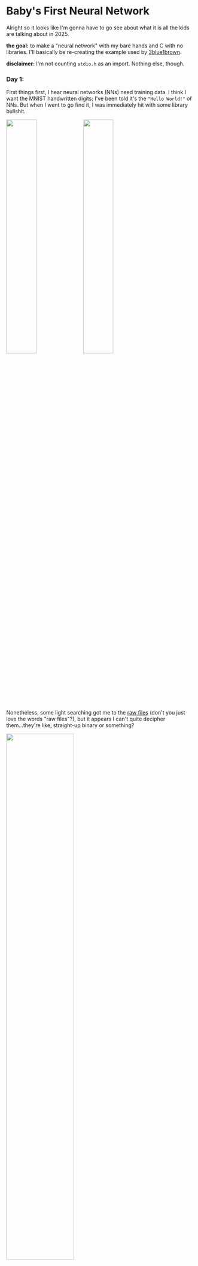 # Baby's First Neural Network

Alright so it looks like I'm gonna have to go see about what it is all the kids are talking about in 2025.

**the goal:** to make a "neural network" with my bare hands and C  with no libraries.
I'll basically be re-creating the example used by [3blue1brown](https://www.youtube.com/@3blue1brown).

**disclaimer:** I'm not counting `stdio.h` as an import.
Nothing else, though.

### Day 1:

First things first, I hear neural networks (NNs) need training data.
I think I want the MNIST handwritten digits; I've been told it's the `"Hello World!"` of NNs.
But when I went to go find it, I was immediately hit with some library bullshit.

<img src="./image/01/huggingface.png" width=40%/>
<img src="./image/01/microsoft.png" width=40%/>


Nonetheless, some light searching got me to the [raw files](https://github.com/cvdfoundation/mnist) (don't you just love the words "raw files"?), but it appears I can't quite decipher them...they're like, straight-up binary or something?

<img src="./image/01/textedit.png" width=60%/>

So TextEdit (macOS default text editor) isn't really a true fiend who looks at raw files with hex or binary encoding.
It's gonna want to use something woke, like UTF-8 or UTF-16.
So I asked a friend and he pointed me to [Hex Fiend](https://hexfiend.com), a true fiend.
A `5.4 MB` app—pretty cool.
Now I can open the dataset and see a bunch of hex numbers!
And if I remove the header and scale my window just right...

<img src="./image/01/hexedit.png" width=50%/>

There are my numbers!
What is four bytes called? I think I'll call it a chomp.
Well, I think the first four chomps are telling me about the data.
It's a 3-dimensional array in *unsigned* bytes.
Each image is [`0x1C`](https://en.wikipedia.org/wiki/28_(number)) by [`0x1C`](https://en.wikipedia.org/wiki/28_(number)), and there are [`0xEA60`](./base.c) of them.

I need to read the file, or at least one image of it at a time.
On first attempt, C gave me some wrong numbers.
Fortunately, it was my time to become a man and learn about [endianness](https://en.wikipedia.org/wiki/Endianness).
So the standard file-reading `fread()` is trying to read in little-Endian, where the first bit you read is the "1's place", followed by the "2's place" and so on; I need to read in big-Endian, where the first bit is the biggest portion, just like when humans read numbers.
This is fixed by running following bit shifts on each byte:

```c
x = (x>>24) | ((x<<8) & 0x00FF0000) | ((x>>8) & 0x0000FF00) | (x<<24);
```

### Day 2:

Today I'm learning how to do math with `unsigned char` types just like the founding fathers intended.
Basically, I was reading my training data into a buffer of `int`egers, but that's a problem because an `int` is four bytes long and each pixel of training data is only one byte.
Also remember those bitshifts for changing the endianness?
I shot myself in the foot there—it's not the same for `unsigned char` numbers.
And it's working without them, so I guess C reads in big-Endian when it's reading into `unsigned char`.
The good news is, these `unsigned char`s actually have addition and multiplication built-in—C knows that we're going to use its types for more than just strings. Also, I can now read a full image (784 bytes) onto my buffer.
This is the "retina", the first layer of neurons!

<img src="./image/02/compare.png" width=80%/>

Next, we need more "layers" in order to fill out our structure.
Then, like in any good C project, we pass the data onto a team of wizards who discover patterns using reflections in the Orb of Linear Algebra.
Finally, the wizards grant us the result in the form of "confidence" probabilities for each digit 0 through 9.

<img src="./image/02/roadmap.png" width=100%/>

Hence, the next step is to forge the Orb itself and implement matrices in C.
It's a pain, but I'm hardcoding the different sizes of the vectors and matrices (known at compile-time) cause I think it will be faster than making an extendable type on the heap.

### Day 3:

Floating point numbers are for losers and babies and I'm going to make all the matrices run on `unsigned char` operations.
These values describe the neuron activations and the connection weights between them, and they represent values in $ℝ[0, 1]$.
So I'm using the `unsigned char` byte itself to represent some hexadecimal fraction between zero and one (like, 0xA1 is really 0x0.A1).

You know how multiplying decimals works, where like $0.13 × 0.13 = 0.169$, where $13 × 13 = 169$?
It's like that, but for hexadecimal.
I deal with overflow by using a 16-bit `unsigned short`, twice as big as the 8-bit `unsigned char`.
```c
unsigned char add(unsigned char lhs, unsigned char rhs) {
    unsigned short sum = lhs + rhs;
    unsigned char out;
    if (sum >> 8 == 0x0) { out = sum; }
    else { out = 0xFF; // maximum value if too big }
    return out;
}
unsigned char mul(unsigned char lhs, unsigned char rhs) {
    unsigned short product = lhs * rhs;
    return product >> 8;
    // short >> 8 is just its first (most significant) byte
}
```
Now I have a working neural network, which solves some unknown and useless problem.
I need to get the wizards to train our network to solve the problem we *want*, namely reading numbers.
To do this, we need a **cost function** and some way to differentiate that cost function in many dimensions, for the **gradient**.

I just thought of something—there's a few more problems with our tiny datatype.
- They can't do negative edgeweights, so they're all gonna have to be nonnegative.
- With my multiplication, it's pretty easy to get 0x00, so there might not be enough "light" in the network, and we get a bunch of 0x00 as our result.
- With my addition, it's pretty easy to get 0xFF, so there might be too much "light" and we get a bunch of 0xFE as our result.

Will we have to switch to `float` like losers?
If we do, you'll know that my GitHub account has been hacked, because I would never be a loser.
For my first processing, though, I just calibrated the weights such that I wasn't stuck with 0x00 or 0xFF.

<img src="./image/03/retina.png" width=50%/>
<img src="./image/03/layer-peeking.png" width=30%/>

Look at that!
We can peer into the hidden layers and see what's lighting up!
And guess what?
I'm now calculating gradients for all the layers and edgeweights, and I've got the infrastructure to modify the network according to the gradient!

**problem:** The judgement is converging to a bunch of 0xFF.
Remember that the `unsigned char` can't be negative?
Well that means my gradients are all positive, and my edgweights just keep going up...

### Day 4:

I need negative numbers.
Will I rejoin **society** and use a `float`?
Of course not.
That would require 32 bits instead of just 8.
And I didn't implement floating point numbers by myself (I'll do that later).

**the plan:** 
One option is just a signed `char` type.
It's still super small and fast (the same 1 byte), but one of the bits is a sign.
The only problem here is that we're taking away a bit from the number,
```c
unsigned char usgn_min = 0x00; char sgn_min = -0x7F;
unsigned char usgn_max = 0xFF; char sgn_max =  0x7F;
```
and I think it would cause problems if we interpreted the unsigned input as negative numbers.
But if I were to keep the retina `unsigned`, but make some new operations such that the edges and the other layers are all `signed`, I might sidestep the issue.
Nonetheless, this isn't without downsides—my 0xFF problem is about to become a 0x7F problem.

I was wrong!
After changing all my `unsigned char`s into `chars`, I **don't** have a 0x7F problem—I have a -0x7F problem!
Or, as C's printing mechanism likes to call it, a 0xFFFFFF80 problem!
Yeah, whenever you print in hex with `"%X"`, C assumes the input is an `int` and not one byte, so you get extra data.
Took me a long time to figure that one out.
Thanks, C!
So I print my judgements as decimal numbers with `"%d"` now.

<img src="image/04/negative127.png" width=50%>

### Day 5:

All right!
Our -0x7F problem is solved!
I just, uh... made my `char` addition wrong...
```c
char add(char lhs, char rhs) {
    // this is the correct addition now don't worry
    short sum = lhs + rhs;
    char out;
    if (sum > 0x7F) { out = 0x7F; } // cap the positive numbers
    else if (sum < -0x7F) { out = -0x7F; } // cap the negative numbers
    else { out = sum; }
    return out;
}
```
But now it's all better!
In fact, I can track my network "learning" very slowly now (and not immediately pushing the output to -127).

<img src="image/05/lumen3.png" width="100%">

I call my $32 → 10$ matrix Lumen Three, and the others Lumen One and Lumen Two.
I just thought they needed names, and I like the idea of the matrices filtering the "light" through the layers of the network.

I'm getting close; I can feel it.
Right now, however, as seen in the screenshot, my network isn't actually outputting 5 like I want it to.
Its training converges in some random negative value (but not the minimum) for every digit.

I just arbitrarily changed the initial Lumens and... it just worked **it just worked** it just trained itself it just **trained and like** it did the

<img src="image/05/five.png" width=60%>

I mean, it's not doing particularly well, but it *does* seem like there is a *preference* for the number 5 here—which is the goal.
I'm training it to tell me "five! hooray!" everytime.